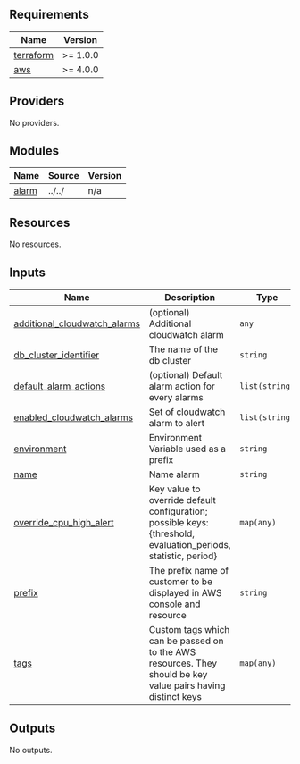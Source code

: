 <!-- BEGIN_TF_DOCS -->
## Requirements

| Name                                                                      | Version  |
|---------------------------------------------------------------------------|----------|
| <a name="requirement_terraform"></a> [terraform](#requirement\_terraform) | >= 1.0.0 |
| <a name="requirement_aws"></a> [aws](#requirement\_aws)                   | >= 4.0.0 |

## Providers

No providers.

## Modules

| Name                                                | Source | Version |
|-----------------------------------------------------|--------|---------|
| <a name="module_alarm"></a> [alarm](#module\_alarm) | ../../ | n/a     |

## Resources

No resources.

## Inputs

| Name                                                                                                                       | Description                                                                                                     | Type           | Default | Required |
|----------------------------------------------------------------------------------------------------------------------------|-----------------------------------------------------------------------------------------------------------------|----------------|---------|:--------:|
| <a name="input_additional_cloudwatch_alarms"></a> [additional\_cloudwatch\_alarms](#input\_additional\_cloudwatch\_alarms) | (optional) Additional cloudwatch alarm                                                                          | `any`          | `{}`    |    no    |
| <a name="input_db_cluster_identifier"></a> [db\_cluster\_identifier](#input\_db\_cluster\_identifier)                      | The name of the db cluster                                                                                      | `string`       | n/a     |   yes    |
| <a name="input_default_alarm_actions"></a> [default\_alarm\_actions](#input\_default\_alarm\_actions)                      | (optional) Default alarm action for every alarms                                                                | `list(string)` | `[]`    |    no    |
| <a name="input_enabled_cloudwatch_alarms"></a> [enabled\_cloudwatch\_alarms](#input\_enabled\_cloudwatch\_alarms)          | Set of cloudwatch alarm to alert                                                                                | `list(string)` | `[]`    |    no    |
| <a name="input_environment"></a> [environment](#input\_environment)                                                        | Environment Variable used as a prefix                                                                           | `string`       | n/a     |   yes    |
| <a name="input_name"></a> [name](#input\_name)                                                                             | Name alarm                                                                                                      | `string`       | n/a     |   yes    |
| <a name="input_override_cpu_high_alert"></a> [override\_cpu\_high\_alert](#input\_override\_cpu\_high\_alert)              | Key value to override default configuration; possible keys: {threshold, evaluation\_periods, statistic, period} | `map(any)`     | `{}`    |    no    |
| <a name="input_prefix"></a> [prefix](#input\_prefix)                                                                       | The prefix name of customer to be displayed in AWS console and resource                                         | `string`       | n/a     |   yes    |
| <a name="input_tags"></a> [tags](#input\_tags)                                                                             | Custom tags which can be passed on to the AWS resources. They should be key value pairs having distinct keys    | `map(any)`     | `{}`    |    no    |

## Outputs

No outputs.
<!-- END_TF_DOCS -->
